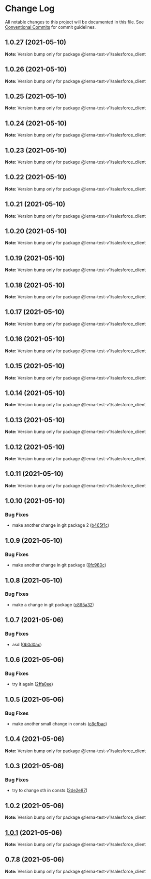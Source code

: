# Change Log

All notable changes to this project will be documented in this file.
See [Conventional Commits](https://conventionalcommits.org) for commit guidelines.

## 1.0.27 (2021-05-10)

**Note:** Version bump only for package @lerna-test-v1/salesforce_client





## 1.0.26 (2021-05-10)

**Note:** Version bump only for package @lerna-test-v1/salesforce_client





## 1.0.25 (2021-05-10)

**Note:** Version bump only for package @lerna-test-v1/salesforce_client





## 1.0.24 (2021-05-10)

**Note:** Version bump only for package @lerna-test-v1/salesforce_client





## 1.0.23 (2021-05-10)

**Note:** Version bump only for package @lerna-test-v1/salesforce_client





## 1.0.22 (2021-05-10)

**Note:** Version bump only for package @lerna-test-v1/salesforce_client





## 1.0.21 (2021-05-10)

**Note:** Version bump only for package @lerna-test-v1/salesforce_client





## 1.0.20 (2021-05-10)

**Note:** Version bump only for package @lerna-test-v1/salesforce_client





## 1.0.19 (2021-05-10)

**Note:** Version bump only for package @lerna-test-v1/salesforce_client





## 1.0.18 (2021-05-10)

**Note:** Version bump only for package @lerna-test-v1/salesforce_client





## 1.0.17 (2021-05-10)

**Note:** Version bump only for package @lerna-test-v1/salesforce_client





## 1.0.16 (2021-05-10)

**Note:** Version bump only for package @lerna-test-v1/salesforce_client





## 1.0.15 (2021-05-10)

**Note:** Version bump only for package @lerna-test-v1/salesforce_client





## 1.0.14 (2021-05-10)

**Note:** Version bump only for package @lerna-test-v1/salesforce_client





## 1.0.13 (2021-05-10)

**Note:** Version bump only for package @lerna-test-v1/salesforce_client





## 1.0.12 (2021-05-10)

**Note:** Version bump only for package @lerna-test-v1/salesforce_client





## 1.0.11 (2021-05-10)

**Note:** Version bump only for package @lerna-test-v1/salesforce_client





## 1.0.10 (2021-05-10)


### Bug Fixes

* make another change in git package 2 ([b465f1c](https://github.com/apify/apify-shared-js/commit/b465f1c490a3e3cb295472871289bbae79f008cc))





## 1.0.9 (2021-05-10)


### Bug Fixes

* make another change in git package ([0fc980c](https://github.com/apify/apify-shared-js/commit/0fc980c5f4a15053d40ef1662add30a04d4bb290))





## 1.0.8 (2021-05-10)


### Bug Fixes

* make a change in git package ([c865a32](https://github.com/apify/apify-shared-js/commit/c865a32fca2e1b641eea20785a770134d48234b1))





## 1.0.7 (2021-05-06)


### Bug Fixes

* asd ([0b0d0ac](https://github.com/apify/apify-shared-js/commit/0b0d0ac31cf1aca6c638feeed68f3365ddc29e75))





## 1.0.6 (2021-05-06)


### Bug Fixes

* try it again ([2ffa0ee](https://github.com/apify/apify-shared-js/commit/2ffa0ee14d6e89ea0184d08c7fd58791fc192d9a))





## 1.0.5 (2021-05-06)


### Bug Fixes

* make another small change in consts ([c8cfbac](https://github.com/apify/apify-shared-js/commit/c8cfbac386a67578f75255fd6f14b7f6bfc7ee52))





## 1.0.4 (2021-05-06)

**Note:** Version bump only for package @lerna-test-v1/salesforce_client





## 1.0.3 (2021-05-06)


### Bug Fixes

* try to change sth in consts ([2de2e87](https://github.com/apify/apify-shared-js/commit/2de2e872fd09063bfe5ce2822edd5d60d6c1b051))





## 1.0.2 (2021-05-06)

**Note:** Version bump only for package @lerna-test-v1/salesforce_client





## [1.0.1](https://github.com/apify/apify-shared-js/compare/v0.7.8...v1.0.1) (2021-05-06)

**Note:** Version bump only for package @lerna-test-v1/salesforce_client





## 0.7.8 (2021-05-06)

**Note:** Version bump only for package @lerna-test-v1/salesforce_client
